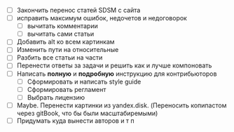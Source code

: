 - [ ] Закончить перенос статей SDSM с сайта
- [ ] исправить максимум ошибок, недочетов и недоговорок 
    - [ ] вычитать комментарии 
    - [ ] вычитать сами статьи
- [ ] Добавить alt ко всем картинкам
- [ ] Изменить пути на относительные
- [ ] Разбить все статьи на части
- [ ] Перенести ответы за задачи и решить как и лучше компоновать
- [ ] Написать **полную** и **подробную** инструкцию для контрибьюторов
    - [ ] Сформировать и написать style guide
    - [ ] Сформировать регламент
    - [ ] Выбрать лицензию
- [ ] Maybe. Перенести картинки из yandex.disk. (Переносить копипастом через gitBook, что бы были масштабиремыми)
- [ ] Придумать куда вынести авторов и т п